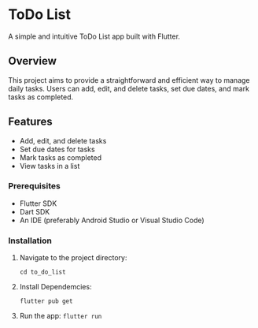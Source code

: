 # ToDo List

A simple and intuitive ToDo List app built with Flutter.

## Overview

This project aims to provide a straightforward and efficient way to manage daily tasks. Users can add, edit, and delete tasks, set due dates, and mark tasks as completed.

## Features

- Add, edit, and delete tasks
- Set due dates for tasks
- Mark tasks as completed
- View tasks in a list

### Prerequisites

- Flutter SDK
- Dart SDK
- An IDE (preferably Android Studio or Visual Studio Code)

### Installation

1. Navigate to the project directory:
 
    `cd to_do_list`


2. Install Dependemcies:

    `flutter pub get`

3. Run the app:
    `flutter run`